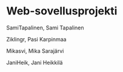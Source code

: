 # Web-sovellusprojekti

 SamiTapalinen, Sami Tapalinen
 
 Ziklingr, Pasi Karpinmaa
 
 Mikasvi, Mika Sarajärvi
 
 JaniHeik, Jani Heikkilä
